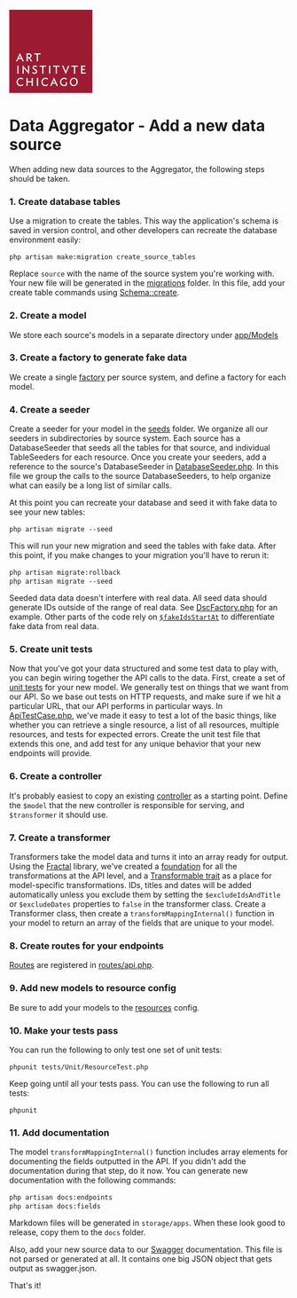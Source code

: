 ![Art Institute of Chicago](https://raw.githubusercontent.com/Art-Institute-of-Chicago/template/master/aic-logo.gif)

# Data Aggregator - Add a new data source

When adding new data sources to the Aggregator, the following steps should be taken.

### 1. Create database tables

Use a migration to create the tables. This way the application's schema is saved in version control,
and other developers can recreate the database environment easily:

```shell
php artisan make:migration create_source_tables
```

Replace `source` with the name of the source system you're working with. Your new file will be generated
in the [migrations](database/migrations) folder. In this file, add your create table commands using [Schema::create](https://laravel.com/docs/5.5/migrations#creating-tables).

### 2. Create a model

We store each source's models in a separate directory under [app/Models](app/Models)

### 3. Create a factory to generate fake data

We create a single [factory](database/factories) per source system, and define a factory for each model.

### 4. Create a seeder

Create a seeder for your model in the [seeds](database/seeds) folder. We organize all our seeders in subdirectories
by source system. Each source has a DatabaseSeeder that seeds all the tables for that source, and individual
TableSeeders for each resource. Once you create your seeders, add a reference to the source's DatabaseSeeder in
[DatabaseSeeder.php](database/seeds/DatabaseSeeder.php). In this file we group the calls to the source DatabaseSeeders,
to help organize what can easily be a long list of similar calls.

At this point you can recreate your database and seed it with fake data to see your new tables:

```shell
php artisan migrate --seed
```

This will run your new migration and seed the tables with fake data. After this point, if you make changes to your
migration you'll have to rerun it:

```shell
php artisan migrate:rollback
php artisan migrate --seed
```

Seeded data data doesn't interfere with real data. All seed data should generate IDs outside of the range of real data.
See [DscFactory.php](database/factories/DscFactory.php#L19) for an example. Other parts of the code rely on
[`$fakeIdsStartAt`](app/Models/BaseModel.php#L37) to differentiate fake data from real data.

### 5. Create unit tests

Now that you've got your data structured and some test data to play with, you can begin wiring together the API
calls to the data. First, create a set of [unit tests](test/Unit) for your new model. We generally test on things that
we want from our API. So we base out tests on HTTP requests, and make sure if we hit a particular URL, that our API
performs in particular ways. In [ApiTestCase.php](test/Unit/ApiTestCase.php), we've made it easy to test a lot of the
basic things, like whether you can retrieve a single resource, a list of all resources, multiple resources, and tests
for expected errors. Create the unit test file that extends this one, and add test for any unique behavior that your new
endpoints will provide.

### 6. Create a controller

It's probably easiest to copy an existing [controller](app/Http/Controller) as a starting point. Define the `$model`
that the new controller is responsible for serving, and `$transformer` it should use.

### 7. Create a transformer

Transformers take the model data and turns it into an array ready for output. Using the
[Fractal](http://fractal.thephpleague.com/) library, we've created a
[foundation](app/Http/Transformers/ApiTransformer.php) for all the transformations at the API level, and a
[Transformable trait](app/Models/Transformable.php) as a place for model-specific transformations. IDs, titles and dates
will be added automatically unless you exclude them by setting the `$excludeIdsAndTitle` or `$excludeDates` properties
to `false` in the transformer class. Create a Transformer class, then create a `transformMappingInternal()` function in
your model to return an array of the fields that are unique to your model.

### 8. Create routes for your endpoints

[Routes](https://laravel.com/docs/5.5/routing) are registered in [routes/api.php](routes/api.php).

### 9. Add new models to resource config

Be sure to add your models to the [resources](config/resources.php) config.

### 10. Make your tests pass

You can run the following to only test one set of unit tests:

```shell
phpunit tests/Unit/ResourceTest.php
```

Keep going until all your tests pass. You can use the following to run all tests:

```shell
phpunit
```

### 11. Add documentation

The model `transformMappingInternal()` function includes array elements for documenting the fields outputted in the API.
If you didn't add the documentation during that step, do it now. You can generate new documentation with the following
commands:

```shell
php artisan docs:endpoints
php artisan docs:fields
```

Markdown files will be generated in `storage/apps`. When these look good to release, copy them to the `docs` folder.

Also, add your new source data to our [Swagger](resource/views/swagger.blade.php)
documentation. This file is not parsed or generated at all. It contains one big JSON object that gets output as
swagger.json.

That's it!
